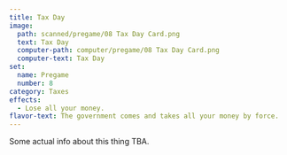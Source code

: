 ```yaml
---
title: Tax Day
image: 
  path: scanned/pregame/08 Tax Day Card.png
  text: Tax Day
  computer-path: computer/pregame/08 Tax Day Card.png
  computer-text: Tax Day
set:
  name: Pregame
  number: 8
category: Taxes
effects: 
  - Lose all your money.
flavor-text: The government comes and takes all your money by force.
---
```

Some actual info about this thing TBA.
